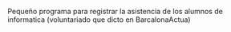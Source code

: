 Pequeño programa para registrar la asistencia de los alumnos de informatica (voluntariado que dicto en BarcalonaActua)
